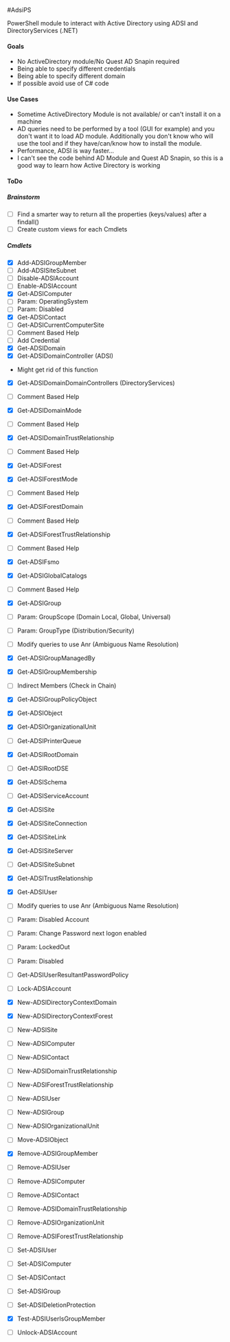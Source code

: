#AdsiPS

PowerShell module to interact with Active Directory using ADSI and DirectoryServices (.NET)

#### Goals
 * No ActiveDirectory module/No Quest AD Snapin required
 * Being able to specify different credentials
 * Being able to specify different domain
 * If possible avoid use of C# code


#### Use Cases

 * Sometime ActiveDirectory Module is not available/ or can't install it on a machine
 * AD queries need to be performed by a tool (GUI for example) and you don't want it to load AD module. Additionally you don't know who will use the tool and if they have/can/know how to install the module.
 * Performance, ADSI is way faster...
 * I can't see the code behind AD Module and Quest AD Snapin, so this is a good way to learn how Active Directory is working

#### ToDo

##### Brainstorm
- [ ] Find a smarter way to return all the properties (keys/values) after a findall()
- [ ] Create custom views for each Cmdlets

##### Cmdlets
- [x] Add-ADSIGroupMember
- [ ] Add-ADSISiteSubnet
- [ ] Disable-ADSIAccount
- [ ] Enable-ADSIAccount
- [x] Get-ADSIComputer
 - [ ] Param: OperatingSystem
 - [ ] Param: Disabled
- [x] Get-ADSIContact
- [ ] Get-ADSICurrentComputerSite
 - [ ] Comment Based Help
 - [ ] Add Credential
- [x] Get-ADSIDomain
- [x] Get-ADSIDomainController (ADSI)
 - Might get rid of this function
- [x] Get-ADSIDomainDomainControllers (DirectoryServices)
 - [ ] Comment Based Help
- [x] Get-ADSIDomainMode
 - [ ] Comment Based Help
- [x] Get-ADSIDomainTrustRelationship
 - [ ] Comment Based Help
- [x] Get-ADSIForest
- [x] Get-ADSIForestMode
 - [ ] Comment Based Help
- [x] Get-ADSIForestDomain
 - [ ] Comment Based Help
- [x] Get-ADSIForestTrustRelationship
 - [ ] Comment Based Help
- [x] Get-ADSIFsmo
- [x] Get-ADSIGlobalCatalogs
 - [ ] Comment Based Help
- [x] Get-ADSIGroup
 -  [ ] Param: GroupScope (Domain Local, Global, Universal)
 -  [ ] Param: GroupType (Distribution/Security)
 -  [ ] Modify queries to use Anr (Ambiguous Name Resolution)
- [x] Get-ADSIGroupManagedBy
- [x] Get-ADSIGroupMembership
 - [ ] Indirect Members (Check in Chain)
- [x] Get-ADSIGroupPolicyObject
- [x] Get-ADSIObject
- [x] Get-ADSIOrganizationalUnit
- [ ] Get-ADSIPrinterQueue
- [x] Get-ADSIRootDomain
- [ ] Get-ADSIRootDSE
- [x] Get-ADSISchema
- [ ] Get-ADSIServiceAccount
- [x] Get-ADSISite
- [x] Get-ADSISiteConnection
- [x] Get-ADSISiteLink
- [x] Get-ADSISiteServer
- [ ] Get-ADSISiteSubnet
- [x] Get-ADSITrustRelationship
- [x] Get-ADSIUser
 - [ ] Modify queries to use Anr (Ambiguous Name Resolution)
 - [ ] Param: Disabled Account 
 - [ ] Param: Change Password next logon enabled
 - [ ] Param: LockedOut
 - [ ] Param: Disabled
- [ ] Get-ADSIUserResultantPasswordPolicy
- [ ] Lock-ADSIAccount
- [x] New-ADSIDirectoryContextDomain
- [x] New-ADSIDirectoryContextForest
- [ ] New-ADSISite
- [ ] New-ADSIComputer
- [ ] New-ADSIContact
- [ ] New-ADSIDomainTrustRelationship
- [ ] New-ADSIForestTrustRelationship
- [ ] New-ADSIUser
- [ ] New-ADSIGroup
- [ ] New-ADSIOrganizationalUnit
- [ ] Move-ADSIObject
- [x] Remove-ADSIGroupMember
- [ ] Remove-ADSIUser
- [ ] Remove-ADSIComputer
- [ ] Remove-ADSIContact
- [ ] Remove-ADSIDomainTrustRelationship
- [ ] Remove-ADSIOrganizationUnit
- [ ] Remove-ADSIForestTrustRelationship
- [ ] Set-ADSIUser
- [ ] Set-ADSIComputer
- [ ] Set-ADSIContact
- [ ] Set-ADSIGroup
- [ ] Set-ADSIDeletionProtection
- [x] Test-ADSIUserIsGroupMember
- [ ] Unlock-ADSIAccount

